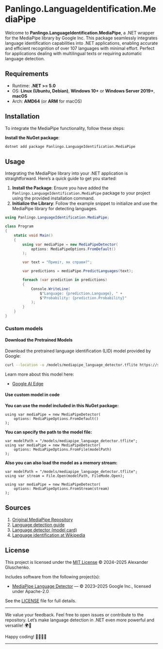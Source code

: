 ﻿# Panlingo.LanguageIdentification.MediaPipe

Welcome to **Panlingo.LanguageIdentification.MediaPipe**, a .NET wrapper for the MediaPipe library by Google Inc. This package seamlessly integrates language identification capabilities into .NET applications, enabling accurate and efficient recognition of over 107 languages with minimal effort. Perfect for applications dealing with multilingual texts or requiring automatic language detection.

## Requirements

- Runtime: **.NET >= 5.0**
- OS: **Linux (Ubuntu, Debian)**, **Windows 10+** or **Windows Server 2019+**, **macOS**
- Arch: **AMD64** (or **ARM** for macOS)

## Installation

To integrate the MediaPipe functionality, follow these steps:

**Install the NuGet package**:

```sh
dotnet add package Panlingo.LanguageIdentification.MediaPipe
```

## Usage

Integrating the MediaPipe library into your .NET application is straightforward. Here’s a quick guide to get you started:

1. **Install the Package**: Ensure you have added the `Panlingo.LanguageIdentification.MediaPipe` package to your project using the provided installation command.
2. **Initialize the Library**: Follow the example snippet to initialize and use the MediaPipe library for detecting languages.

```csharp
using Panlingo.LanguageIdentification.MediaPipe;

class Program
{
    static void Main()
    {
        using var mediaPipe = new MediaPipeDetector(
            options: MediaPipeOptions.FromDefault()
        );

        var text = "Привіт, як справи?";

        var predictions = mediaPipe.PredictLanguages(text);

        foreach (var prediction in predictions)
        {
            Console.WriteLine(
                $"Language: {prediction.Language}, " +
                $"Probability: {prediction.Probability}"
            );
        }
    }
}
```

### Custom models

#### Download the Pretrained Models

Download the pretrained language identification (LID) model provided by Google:

```sh
curl --location -o /models/mediapipe_language_detector.tflite https://storage.googleapis.com/mediapipe-models/language_detector/language_detector/float32/1/language_detector.tflite
```

Learn more about this model here:
- [Google AI Edge](https://ai.google.dev/edge/mediapipe/solutions/text/language_detector)

#### Use custom model in code

**You can use the model included in this NuGet package:**
```
using var mediaPipe = new MediaPipeDetector(
    options: MediaPipeOptions.FromDefault()
);
```

**You can specify the path to the model file:**
```
var modelPath = "/models/mediapipe_language_detector.tflite";
using var mediaPipe = new MediaPipeDetector(
    options: MediaPipeOptions.FromFile(modelPath)
);
```

**Also you can also load the model as a memory stream:**
```
var modelPath = "/models/mediapipe_language_detector.tflite";
using var stream = File.Open(modelPath, FileMode.Open);

using var mediaPipe = new MediaPipeDetector(
    options: MediaPipeOptions.FromStream(stream)
);
```

## Sources

1. [Original MediaPipe Repository](https://github.com/google-ai-edge/mediapipe)
2. [Language detection guide](https://ai.google.dev/edge/mediapipe/solutions/text/language_detector)
3. [Language detector (model card)](https://storage.googleapis.com/mediapipe-assets/LanguageDetector%20Model%20Card.pdf)
4. [Language identification at Wikipedia](https://en.wikipedia.org/wiki/Language_identification)

## License

This project is licensed under the [MIT License](./LICENSE) © 2024–2025 Alexander Gluschenko.

Includes software from the following project(s):
- [MediaPipe Language Detector](https://github.com/google-ai-edge/mediapipe) — © 2023–2025 Google Inc., licensed under Apache-2.0  

See the [LICENSE](./LICENSE) file for full details.

---

We value your feedback. Feel free to open issues or contribute to the repository. Let’s make language detection in .NET even more powerful and versatile! 🌍📝

Happy coding! 👩‍💻👨‍💻

---

